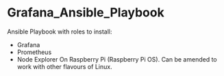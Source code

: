 # Grafana_Ansible_Playbook
Ansible Playbook with roles to install:
 - Grafana
 - Prometheus
 - Node Explorer
On Raspberry Pi (Raspberry Pi OS). Can be amended to work with other flavours of Linux.
